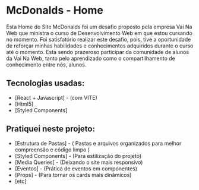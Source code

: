# McDonalds - Home

Esta Home do Site McDonalds foi um desafio proposto pela empresa Vai Na Web que ministra o curso de Desenvolvimento Web em que estou cursando no momento. Foi satisfatório realizar este desafio, pois, tive a oportunidade de reforçar minhas habilidades e conhecimentos adquiridos durante o curso até o momento. Esta sendo prazeroso participar da comunidade de alunos da Vai Na Web, tanto pelo aprendizado como o compartilhamento de conhecimento entre nós, alunos. 

## Tecnologias usadas:

- [React + Javascript] - (com VITE)
- [Html5]
- [Styled Components]

## Pratiquei neste projeto:

- [Estrutura de Pastas] - ( Pastas e arquivos organizados para melhor compreensão e código limpo )
- [Styled Components] - (Para estilização do projeto)
- [Media Queries] - (Deixando o site mais responsivo)
- [Eventos] - (Prática de eventos em componentes)
- [Props] - (Para tornar os cards mais dinâmicos)
- [etc]

